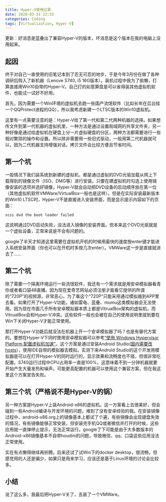 ```yaml
---
title: Hyper-V使用记录
date: 2020-03-31 22:53
categories: Coding
tags: [Virtualization, Hyper-V]
---
```


更新：好消息是蓝叠出了兼容Hyper-V的版本，坏消息是这个版本在我的电脑上没用起来。

<!-- more -->

## 起因

终于对自己一直使用的旧笔记本到了忍无可忍的地步，于是今年3月份在做了各种调研后购入了新机器（Lenove S740, i5 16G版本）。装机过程中我为了偷懒，打算直接用Win10自带的Hyper-V。自己打的如意算盘是可以省得装其他虚拟机软件，也能试一试好不好用。

首先，因为需要一个Win环境的虚拟机去跑一些国产流氓软件（比如长年在后台挂一个QQProtect进程的QQ），所以我考虑新建一个LTSC版本的Win10虚拟机。

这里有一点需要注意的是：Hyper-V给了第一代和第二代两种机器的选择。如果想传文件到第一代机器的虚拟机里，一种方法是通过设置局域网的共享文件夹，另一种好像是通过给虚拟机在硬盘上分一片虚拟硬盘的分区，两种方法都需要进行一些相对繁琐的操作和设置。所以除非需要用一些旧式驱动，一般用第二代机器就可以，因为二代机器支持增强对话，拷贝文件会比较方便且节省时间。

## 第一个坑

一般情况下我们装系统到新建的虚拟机，都是通过虚拟的DVD光驱加载从网上下载得到的镜像文件（ISO、DMG等）进行安装。只要在建虚拟机时勾选上使用镜像安装的选项并选好镜像，Hyper-V就会自动把DVD设备的启动顺序放在第一位（其他虚拟机软件VMWare/VirtualBox一般也是这样）。但是在实际安装最新版本的Win10 LTSC时，Hyper-V不是直接进入安装界面，而是显示提示内容如下的页面：

```text
scsi dvd the boot loader failed
```

这说明通过DVD启动失败，没法进入镜像的安装界面。但本来这个DVD光驱就是一个虚拟设备，正常来说是不会有问题的。

google了半天才知道这里需要在虚拟机开机的时候用最快的速度按enter键才能进入系统安装界面（你也可以在开机时多按几次enter）。VMWare这一步是直接就进去了……

## 第二个坑

除了需要一个隔离环境运行一些流氓软件，我还有一个需求就是用安卓模拟器看青你或者看口袋48直播。因为现在爱奇艺网站必须注册才能看它提供的所谓的“720P”的视频源，非常恶心，为了看这个“720P”只能采用通过模拟器到APP里去看。如果打开了Hyper-V功能，诸如雷电、蓝叠、mumu这类模拟器会无法使用。因为现在市面几乎所有安卓模拟器本质上都是VitrualBox架构的虚拟机，而VitrualBox会和Hyper-V冲突。这些软件一般也会被在自己的使用说明里提到要在Win下关闭Hyper-V才能正常使用。

那打开Hyper-V功能后就没法在机器上开一个安卓模拟器了吗？也是有替代方案的。要想在Hyper-V下同时使用安卓模拟器可以参考[“使用 Windows Hypervisor Platform 配置虚拟机加速”][1]。这个方案是通过安装Android Studio([国内需要改hosts][2]），使用IDE自带的模拟器去模拟。实测下来Android Studio的这个开发用模拟器是可以在打开Hyper-V的同时运行的，显示效果和流畅度也不错，但很非常吃配置。S740运行过程中CPU占用率一直是100%，这意味着不到一分钟机器就要开始产生大量发热和噪声。可能更高配置的机器可以使用这个兼容方案，但在我这里这个方案宣告失败。

## 第三个坑（严格说不是Hyper-V的锅）

另一种方案是Hyper-V上装Android-x86的虚拟机。这一方案看上去很美好，但会碰到一些Android编译与开发环境的问题，难到了没有安卓经验的我。在安装镜像过程中，android-x86.org上的镜像基本上都试了个遍，有些镜像会出现键盘失效的情况，有些镜像能够正常安装，但安装完手机QQ或者微信并打开的时候，这些应用就一直弹停止提示，无法正常运行。google了下可能是由于大多数版本的Android-x86镜像基本不自带houdini的问题，导致微信、qq、口袋这些应用没法正常使用。

实在有点懒得继续再折腾。后来还试了试Win下的docker desktop，很流畅，但感觉用的人还是偏少，如果只是用来学习，应该还是基于Linux环境的讨论会比较多。

## 小结

说了这么多，我最后把Hyper-V关了，去装了一个VMWare。

[1]: https://developer.android.com/studio/run/emulator-acceleration#vm-windows-whpx
[2]: https://blog.csdn.net/chen_z_p/article/details/102637956
